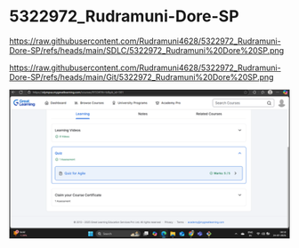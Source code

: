 # 5322972\_Rudramuni-Dore-SP

https://raw.githubusercontent.com/Rudramuni4628/5322972_Rudramuni-Dore-SP/refs/heads/main/SDLC/5322972_Rudramuni%20Dore%20SP.png

https://raw.githubusercontent.com/Rudramuni4628/5322972_Rudramuni-Dore-SP/refs/heads/main/Git/5322972_Rudramuni%20Dore%20SP.png

![SDLC Diagram](https://raw.githubusercontent.com/Rudramuni4628/5322972_Rudramuni-Dore-SP/main/SDLC/5322972_Rudramuni%20Dore%20SP.png)


